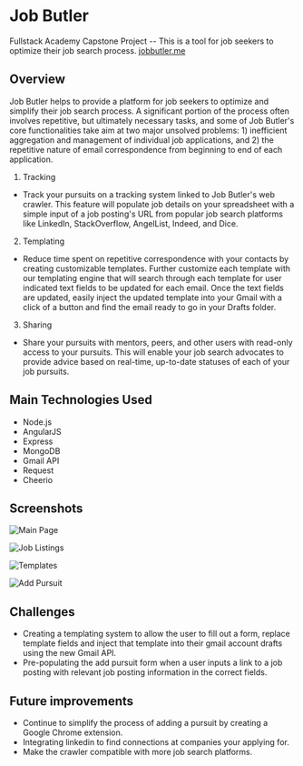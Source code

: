 Job Butler
========
Fullstack Academy Capstone Project --
This is a tool for job seekers to optimize their job search process.
[jobbutler.me](http://jobbutler.me)

Overview
----
Job Butler helps to provide a platform for job seekers to optimize and simplify their job search process. A significant portion of the process often involves repetitive, but ultimately necessary tasks, and some of Job Butler's core functionalities take aim at two major unsolved problems: 1) inefficient aggregation and management of individual job applications, and 2) the repetitive nature of email correspondence from beginning to end of each application.


1. Tracking
  * Track your pursuits on a tracking system linked to Job Butler's web crawler. This feature will populate job details on your spreadsheet with a simple input of a job posting's URL from popular job search platforms like LinkedIn, StackOverflow, AngelList, Indeed, and Dice.

2. Templating
  * Reduce time spent on repetitive correspondence with your contacts by creating customizable templates. Further customize each template with our templating engine that will search through each template for user indicated text fields to be updated for each email. Once the text fields are updated, easily inject the updated template into your Gmail with a click of a button and find the email ready to go in your Drafts folder.

3. Sharing
  * Share your pursuits with mentors, peers, and other users with read-only access to your pursuits. This will enable your job search advocates to provide advice based on real-time, up-to-date statuses of each of your job pursuits.




Main Technologies Used
----
* Node.js
* AngularJS
* Express
* MongoDB
* Gmail API
* Request
* Cheerio


Screenshots
----


![Main Page](http://i.imgur.com/8dSuWzn.png)


![Job Listings](http://i.imgur.com/nlRuSHW.png)


![Templates](http://i.imgur.com/CAYzJ54.png)


![Add Pursuit](http://i.imgur.com/D7dbM3Z.png)


Challenges
----
* Creating a templating system to allow the user to fill out a form, replace template fields and inject that template into their gmail account drafts using the new Gmail API.
* Pre-populating the add pursuit form when a user inputs a link to a job posting with relevant job posting information in the correct fields.


Future improvements
----
* Continue to simplify the process of adding a pursuit by creating a Google Chrome extension.
* Integrating linkedin to find connections at companies your applying for.
* Make the crawler compatible with more job search platforms.
